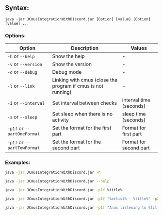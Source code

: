 ## Syntax:
`java -jar JCmusIntegrationWithDiscord.jar [Option] [value] [Option] [value] ...`

### Options:
| Option                      | Description                                                  | Values                  |
|-----------------------------|--------------------------------------------------------------|-------------------------|
| `-h` or `--help`            | Show the help                                                | -                       |
 | `-v` or `--version`         | Show the version                                             | -                       |
 | `-d` or `--debug`           | Debug mode                                                   | -                       |
| `-l` or `--link`            | Linking with cmus (close the program if cmus is not running) | -                       |
 | `-i` or `--interval`        | Set interval between checks                                  | interval time (seconds) |
| `-s` or `--sleep`           | Set sleep when there is no activity                          | sleep time (seconds)    |
| `-p1f` or `--partOneFormat` | Set the format for the first part                            | Format for first part   |
| `-p1f` or `--partTowFormat` | Set the format for the second part                           | Format for second part  |


### Examples:
```bash
java -jar JCmusIntegrationWithDiscord.jar -h
```
```bash
java -jar JCmusIntegrationWithDiscord.jar --help
```

```bash
java -jar JCmusIntegrationWithDiscord.jar -p1f %title%
```

```bash
java -jar JCmusIntegrationWithDiscord.jar -p1f "%artist% - %title%" -p2f "%album% - %date%"
```

```bash
java -jar JCmusIntegrationWithDiscord.jar -p1f "Anas listening to %title%" -p2f "From %artist%"
```
